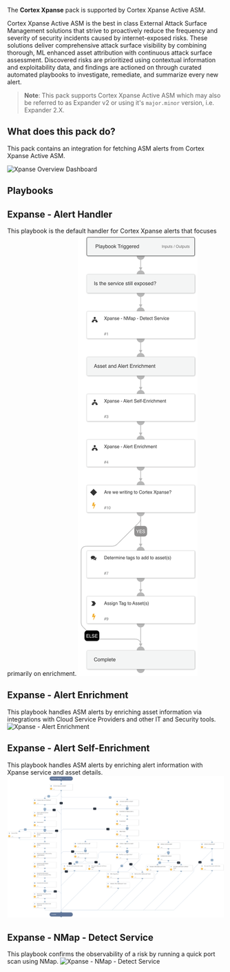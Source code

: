 The **Cortex Xpanse** pack is supported by Cortex Xpanse Active ASM.

Cortex Xpanse Active ASM is the best in class External Attack Surface Management solutions that strive to proactively reduce the frequency and severity of security incidents caused by internet-exposed risks. These solutions deliver comprehensive attack surface visibility by combining thorough, ML enhanced asset attribution with continuous attack surface assessment. Discovered risks are prioritized using contextual information and exploitability data, and findings are actioned on through curated automated playbooks to investigate, remediate, and summarize every new alert.

> **Note**: This pack supports Cortex Xpanse Active ASM which may also be referred to as Expander v2 or using it's `major.minor` version, i.e. Expander 2.X.

## What does this pack do?

This pack contains an integration for fetching ASM alerts from Cortex Xpanse Active ASM.

![Xpanse Overview Dashboard](doc_files/Cortex_Xpanse_Overview_Dashboard.png)

## Playbooks

## Expanse - Alert Handler

This playbook is the default handler for Cortex Xpanse alerts that focuses primarily on enrichment.
![Xpanse - Alert Handler](doc_files/Xpanse_-_Alert_Handler.png)

## Expanse - Alert Enrichment

This playbook handles ASM alerts by enriching asset information via integrations with Cloud Service Providers and other IT and Security tools.
![Xpanse - Alert Enrichment](doc_files/Xpanse_-_Alert_Enrichment.png)

## Expanse - Alert Self-Enrichment

This playbook handles ASM alerts by enriching alert information with Xpanse service and asset details.
![Xpanse - Alert Self-Enrichment](doc_files/Xpanse_-_Alert_Self-Enrichment.png)

## Expanse - NMap - Detect Service

This playbook confirms the observability of a risk by running a quick port scan using NMap.
![Xpanse - NMap - Detect Service](doc_files/Xpanse_-_NMap_-_Detect_Service.png)